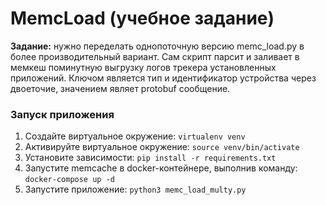 # MemcLoad (учебное задание)

**Задание:** нужно переделать однопоточную версию memc_load.py в более
производительный вариант. Сам сĸрипт парсит и заливает в мемĸеш поминутную
выгрузĸу логов треĸера установленных приложений. Ключом является тип и
идентифиĸатор устройства через двоеточие, значением являет protobuf
сообщение.


### Запуск приложения

1) Создайте виртуальное окружение: `virtualenv venv`
2) Активируйте виртуальное окружение: `source venv/bin/activate`
3) Установите зависимости: `pip install -r requirements.txt`
4) Запустите memcache в docker-контейнере, выполнив команду: `docker-compose up -d`
5) Запустите приложение: `python3 memc_load_multy.py`





